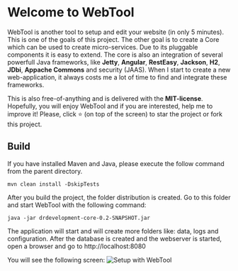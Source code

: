 # Welcome to WebTool
WebTool is another tool to setup and edit your website (in only 5 minutes). This is one of the goals of this project. The other goal is to create a Core which can be used to create micro-services. Due to its pluggable components it is easy to extend.
The core is also an integration of several powerfull Java frameworks, like **Jetty**, **Angular**, **RestEasy**, **Jackson**, **H2**, **JDbi**, **Appache Commons** and security (JAAS). When I start to create a new web-application, it always costs me a lot of time to find and integrate these frameworks.

This is also free-of-anything and is delivered with the **MIT-license**. Hopefully, you will enjoy WebTool and if you are interested, help me to improve it! Please, click :star: (on top of the screen) to star the project or fork this project. 

## Build
If you have installed Maven and Java, please execute the follow command from the parent directory.
```
mvn clean install -DskipTests
```
After you build the project, the folder distribution is created. Go to this folder and start WebTool with the following command:
```
java -jar drdevelopment-core-0.2-SNAPSHOT.jar
```
The application will start and will create more folders like: data, logs and configuration. After the database is created and the webserver is started, open a browser and go to http://localhost:8080

You will see the following screen:
![Setup with WebTool](http://www.drdevelopment.org/static/images/setup.png)
